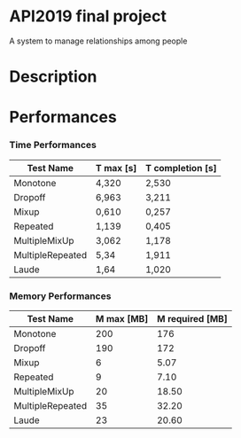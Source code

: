 # API2019 final project

A system to manage relationships among people


# Description



# Performances

### Time Performances

| Test Name         | T max [s]     | T completion [s] |
| ----------------- | ------------- | ---------------- |
| Monotone          | 4,320         | 2,530            |
| Dropoff           | 6,963         | 3,211            |
| Mixup             | 0,610         | 0,257            |
| Repeated          | 1,139         | 0,405            |
| MultipleMixUp     | 3,062         | 1,178            |
| MultipleRepeated  | 5,34          | 1,911            |
| Laude             | 1,64          | 1,020            |


### Memory Performances

| Test Name         | M max [MB]   | M required [MB]   |
| ----------------- | ------------ | ----------------- |
| Monotone          | 200          | 176               |
| Dropoff           | 190          | 172               |
| Mixup             | 6            | 5.07              |
| Repeated          | 9            | 7.10              |
| MultipleMixUp     | 20           | 18.50             |
| MultipleRepeated  | 35           | 32.20             |
| Laude             | 23           | 20.60             |
